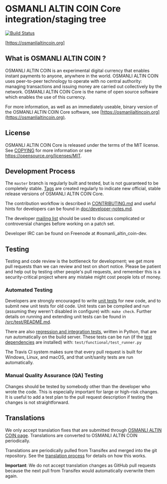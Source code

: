 OSMANLI ALTIN COIN Core integration/staging tree
=====================================

[![Build Status](https://travis-ci.org/osmanlialtincoin-project/osmanlialtincoin.svg?branch=master)](https://travis-ci.org/osmanlialtincoin-project/osmanlialtincoin)

[https://osmanlialtincoin.org]

What is OSMANLI ALTIN COIN ?
----------------

OSMANLI ALTIN COIN is an experimental digital currency that enables instant payments to
anyone, anywhere in the world. OSMANLI ALTIN COIN uses peer-to-peer technology to operate
with no central authority: managing transactions and issuing money are carried
out collectively by the network. OSMANLI ALTIN COIN Core is the name of open source
software which enables the use of this currency.

For more information, as well as an immediately useable, binary version of
the OSMANLI ALTIN COIN Core software, see [https://osmanlialtincoin.org](https://osmanlialtincoin.org).

License
-------

OSMANLI ALTIN COIN Core is released under the terms of the MIT license. See [COPYING](COPYING) for more
information or see https://opensource.org/licenses/MIT.

Development Process
-------------------

The `master` branch is regularly built and tested, but is not guaranteed to be
completely stable. [Tags](https://github.com/osmanlialtincoin-project/osmanlialtincoin/tags) are created
regularly to indicate new official, stable release versions of OSMANLI ALTIN COIN Core.

The contribution workflow is described in [CONTRIBUTING.md](CONTRIBUTING.md)
and useful hints for developers can be found in [doc/developer-notes.md](doc/developer-notes.md).

The developer [mailing list](https://osmanlialtincoin.org)
should be used to discuss complicated or controversial changes before working
on a patch set.

Developer IRC can be found on Freenode at #osmanli_altin_coin-dev.

Testing
-------

Testing and code review is the bottleneck for development; we get more pull
requests than we can review and test on short notice. Please be patient and help out by testing
other people's pull requests, and remember this is a security-critical project where any mistake might cost people
lots of money.

### Automated Testing

Developers are strongly encouraged to write [unit tests](src/test/README.md) for new code, and to
submit new unit tests for old code. Unit tests can be compiled and run
(assuming they weren't disabled in configure) with: `make check`. Further details on running
and extending unit tests can be found in [/src/test/README.md](/src/test/README.md).

There are also [regression and integration tests](/test), written
in Python, that are run automatically on the build server.
These tests can be run (if the [test dependencies](/test) are installed) with: `test/functional/test_runner.py`

The Travis CI system makes sure that every pull request is built for Windows, Linux, and macOS, and that unit/sanity tests are run automatically.

### Manual Quality Assurance (QA) Testing

Changes should be tested by somebody other than the developer who wrote the
code. This is especially important for large or high-risk changes. It is useful
to add a test plan to the pull request description if testing the changes is
not straightforward.

Translations
------------

We only accept translation fixes that are submitted through [OSMANLI ALTIN COIN page](https://osmanlialtincoin.org).
Translations are converted to OSMANLI ALTIN COIN periodically.

Translations are periodically pulled from Transifex and merged into the git repository. See the
[translation process](doc/translation_process.md) for details on how this works.

**Important**: We do not accept translation changes as GitHub pull requests because the next pull from Transifex would automatically overwrite them again.